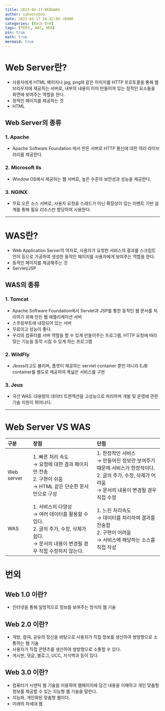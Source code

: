 ```yaml
---
title: 2023-04-17-WEB&WAS
author: syboosyboo
date: 2023-04-17 16:42:00 +0900
categories: [Back-End]
tags: [백엔드, WAS, WEB]
pin: true
math: true
mermaid: true
---
```


# Web Server란?
- 사용자에게 HTML 페이지나 jpg, png와 같은 이미지를 HTTP 프로토콜을 통해 웹 브라우저에 제공하는 서버로, 내부의 내용이 이미 만들어져 있는 정적인 요소들을 화면에 보여주는 역할을 한다.
- 정적인 페이지를 제공하는 것
- HTML

## Web Server의 종류

### 1. Apache
- Apache Software Foundation 에서 만든 서버로 HTTP 통신에 대한 여러 라이브러리를 제공한다.

### 2. Microsoft lls
- Window OS에서 제공하는 웹 서버로, 높은 수준의 보안성과 성능을 제공한다.

### 3. NGINX
- 무료 오픈 소스 서버로, 사용자 요청을 스레드가 아닌 확장성이 있는 이벤트 기반 설계를 통해 필요 리소스만 할당하여 사용한다.

---
# WAS란?
- Web Application Server의 약자로, 사용자가 요청한 서비스의 결과를 스크립트 언어 등으로 가공하여 생성한 동적인 페이지를 사용자에게 보여주는 역할을 한다.
- 동적인 페이지를 제공해주는 것
- Servlet/JSP

## WAS의 종류
### 1. Tomcat
- Apache Software Foundation에서 Servlet과 JSP를 통한 동적인 웹 문서를 처리하기 위해 만든 웹 애플리케이션 서버
- 스프링부트에 내장되어 있는 서버
- 무료이고 성능이 좋다.
- 우리의 컴퓨터를 서버 역할을 할 수 있게 만들어주는 프로그램, HTTP 요청에 따라 맞는 기능을 동작 시킬 수 있게 하는 프로그램

### 2. WildFly
- Jboss라고도 불리며, 톰캣이 제공하는 servlet container 뿐만 아니라 EJB container를 별도로 제공하여 폭넓은 서비스를 구현

### 3. Jeus
- 국산 WAS. 대용량의 데이터 트랜잭션을 고성능으로 처리하며 개발 및 운영에 관한 기술 지원이 뛰어나다.

---
# Web Server VS WAS

| 구분         | 장점                                                                                                    | 단점                                                                                                          |
|:-----------|:------------------------------------------------------------------------------------------------------|:------------------------------------------------------------------------------------------------------------|
| Web server | 1. 빠른 처리 속도<br/> → 요청에 대한 결과 페이지만 전송<br/> 2. 구현이 쉬움 <br/> → HTML 같은 단순한 문서만으로 구성                | 1. 한정적인 서비스 <br/>→ 만들어진 정보만 보여주기 때문에 서비스가 한정적이다. <br/> 2. 글의 추가, 수정, 삭제가 어려움 <br/> → 문서의 내용이 변경될 경우 직접 수정 |
| WAS        | 1. 서비스의 다양성 <br/> → 여러 데이터를 활용할 수 있다. <br/> 2. 글의 추가, 수정, 삭제가 쉽다. <br/> → 문서의 내용이 변경될 경우 직접 수정하지 않는다. | 1. 느린 처리속도 <br/> → 데이터를 처리하여 결과를 전송함 <br/> 2. 구현이 어려움 <br/> → 서비스에 해당하는 소스를 직접 작성                         |


# 번외
## Web 1.0 이란?
- 인터넷을 통해 일방적으로 정보를 보여주는 방식의 웹 기술

## Web 2.0 이란?
- 개방, 참여, 공유의 정신을 바탕으로 사용자가 직접 정보를 생산하여 쌍방향으로 소통하는 웹 기술
- 사용자가 직접 콘텐츠를 생산하여 쌍방향으로 소통할 수 있다.
- 게시판, 댓글, 블로그, UCC, 지식백과 등이 있다.

## Web 3.0 이란?
- 컴퓨터가 시맨틱 웹 기술을 이용하여 웹페이지에 담긴 내용을 이해하고 개인 맞춤형 정보를 제공할 수 있는 지능형 웹 기술을 말한다.
- 지능화, 개인화된 맞춤형 웹이다.
- 미래의 차세대 웹
